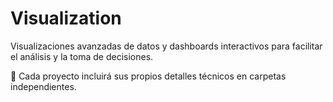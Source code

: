 # Visualization

Visualizaciones avanzadas de datos y dashboards interactivos para facilitar el análisis y la toma de decisiones.

📂 Cada proyecto incluirá sus propios detalles técnicos en carpetas independientes.
